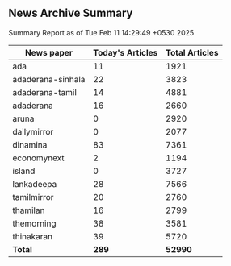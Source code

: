 <!-- @format -->
## News Archive Summary

Summary Report as of Tue Feb 11 14:29:49 +0530 2025

| News paper         | Today's Articles | Total Articles |
|--------------------|------------------|----------------|
| ada               | 11          | 1921        |
| adaderana-sinhala               | 22          | 3823        |
| adaderana-tamil               | 14          | 4881        |
| adaderana               | 16          | 2660        |
| aruna               | 0          | 2920        |
| dailymirror               | 0          | 2077        |
| dinamina               | 83          | 7361        |
| economynext               | 2          | 1194        |
| island               | 0          | 3727        |
| lankadeepa               | 28          | 7566        |
| tamilmirror               | 20          | 2760        |
| thamilan               | 16          | 2799        |
| themorning               | 38          | 3581        |
| thinakaran               | 39          | 5720        |
| **Total**          | **289**      | **52990** |

